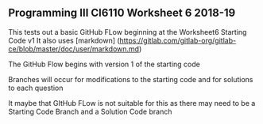 ## Programming III CI6110 Worksheet 6 2018-19
This tests out a basic GitHub FLow beginning at the Worksheet6 Starting Code v1
It also uses [markdown] (https://gitlab.com/gitlab-org/gitlab-ce/blob/master/doc/user/markdown.md)

The GitHub Flow begins with version 1 of the starting code

Branches will occur for modifications to the starting code and for solutions to each question

It maybe that GItHub FLow is not suitable for this as there may need to be a Starting Code Branch and a Solution Code branch